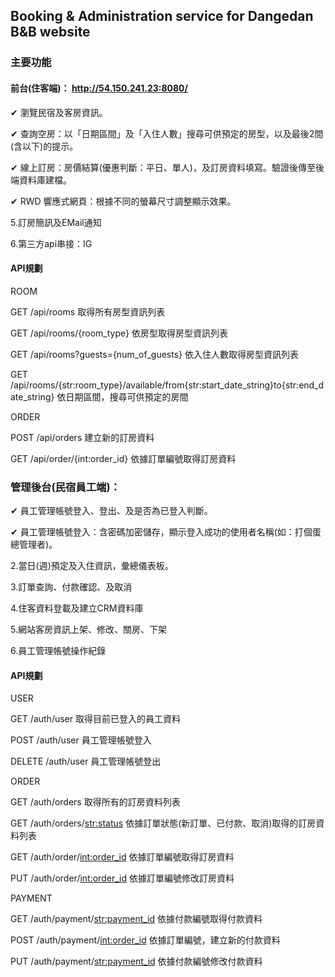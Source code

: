 ## Booking & Administration service for Dangedan B&B website

### 主要功能

#### 前台(住客端)： http://54.150.241.23:8080/

✔ 瀏覽民宿及客房資訊。

✔ 查詢空房：以「日期區間」及「入住人數」搜尋可供預定的房型，以及最後2間(含以下)的提示。

✔ 線上訂房：房價結算(優惠判斷：平日、單人)，及訂房資料填寫。驗證後傳至後端資料庫建檔。

✔ RWD 響應式網頁：根據不同的螢幕尺寸調整顯示效果。

5.訂房簡訊及EMail通知

6.第三方api串接：IG

#### API規劃

ROOM

GET /api/rooms 取得所有房型資訊列表

GET /api/rooms/{room_type} 依房型取得房型資訊列表

GET /api/rooms?guests={num_of_guests} 依入住人數取得房型資訊列表

GET /api/rooms/{str:room_type}/available/from{str:start_date_string}to{str:end_date_string} 依日期區間，搜尋可供預定的房間

ORDER

POST /api/orders 建立新的訂房資料

GET /api/order/{int:order_id} 依據訂單編號取得訂房資料


### 管理後台(民宿員工端)：

✔ 員工管理帳號登入、登出、及是否為已登入判斷。

✔ 員工管理帳號登入：含密碼加密儲存，顯示登入成功的使用者名稱(如：打個蛋總管理者)。

2.當日(週)預定及入住資訊，彙總儀表板。

3.訂單查詢、付款確認、及取消

4.住客資料登載及建立CRM資料庫

5.網站客房資訊上架、修改、關房、下架

6.員工管理帳號操作紀錄

#### API規劃

USER

GET /auth/user 取得目前已登入的員工資料

POST /auth/user 員工管理帳號登入

DELETE /auth/user 員工管理帳號登出

ORDER

GET /auth/orders 取得所有的訂房資料列表

GET /auth/orders/<str:status> 依據訂單狀態(新訂單、已付款、取消)取得的訂房資料列表

GET /auth/order/<int:order_id> 依據訂單編號取得訂房資料

PUT /auth/order/<int:order_id> 依據訂單編號修改訂房資料

PAYMENT

GET /auth/payment/<str:payment_id> 依據付款編號取得付款資料

POST /auth/payment/<int:order_id> 依據訂單編號，建立新的付款資料

PUT /auth/payment/<str:payment_id> 依據付款編號修改付款資料